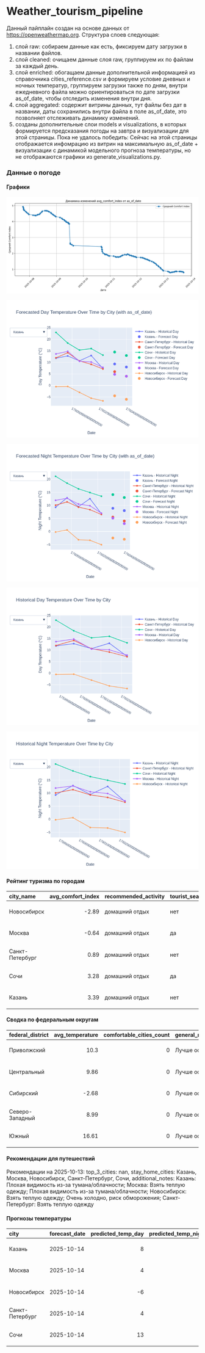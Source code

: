 # Weather_tourism_pipeline
Данный пайплайн создан на основе данных от https://openweathermap.org.
Структура слоев следующая:
  1) слой raw: 
  собираем данные как есть, фиксируем дату загрузки в названии файлов.
  2) слой cleaned:
  очищаем данные слоя raw, группируем их по файлам за каждый день.
  3) слой enriched:
  обогащаем данные дополнительной информацией из справочника cities_reference.csv и формируем условие дневных и ночных температур,
  группируем загрузки также по дням, внутри ежедневного файла можно ориентироваться по дате загрузки as_of_date, чтобы отследить изменения внутри дня.
  4) слой aggregated:
   содержит витрины данных, тут файлы без дат в названии, даты сохранились внутри файла в поле as_of_date, это позволняет отслеживать динамику изменений.
  6) созданы дополнительные слои models и visualizations, в которых формируется предсказания погоды на завтра и визуализации для этой страницы.
  Пока не удалось победить: Сейчас на этой страницы отображается инфомрацию из витрин на максимальную as_of_date + визуализации с динамикой модельного прогноза температуры, 
  но не отображаются графики из generate_visualizations.py.
<!-- WEATHER DATA START -->
### Данные о погоде

#### Графики
![Comfort Index Trend](data/visualizations/comfort_index_trend.png)

![Forecasted Day Temperature](data/visualizations/forecasted_day_temperature.png)

![Forecasted Night Temperature](data/visualizations/forecasted_night_temperature.png)

![Historical Day Temperature](data/visualizations/historical_day_temperature.png)

![Historical Night Temperature](data/visualizations/historical_night_temperature.png)

#### Рейтинг туризма по городам
| city_name       |   avg_comfort_index | recommended_activity   | tourist_season_match   | tourism_season   | tour_recommendation       | as_of_date          |
|:----------------|--------------------:|:-----------------------|:-----------------------|:-----------------|:--------------------------|:--------------------|
| Новосибирск     |               -2.89 | домашний отдых         | нет                    | Июнь-Август      | домашний отдых вне сезона | 2025-10-13 17:37:00 |
| Москва          |               -0.64 | домашний отдых         | да                     | Круглогодично    | домашний отдых в сезон    | 2025-10-13 17:37:00 |
| Санкт-Петербург |                0.89 | домашний отдых         | нет                    | Май-Сентябрь     | домашний отдых вне сезона | 2025-10-13 17:37:00 |
| Сочи            |                3.28 | домашний отдых         | да                     | Май-Октябрь      | домашний отдых в сезон    | 2025-10-13 17:37:00 |
| Казань          |                3.39 | домашний отдых         | нет                    | Май-Сентябрь     | домашний отдых вне сезона | 2025-10-13 17:37:00 |

#### Сводка по федеральным округам
| federal_district   |   avg_temperature |   comfortable_cities_count | general_recommendation   | as_of_date          |
|:-------------------|------------------:|---------------------------:|:-------------------------|:--------------------|
| Приволжский        |             10.3  |                          0 | Лучше остаться дома      | 2025-10-13 17:37:00 |
| Центральный        |              9.86 |                          0 | Лучше остаться дома      | 2025-10-13 17:37:00 |
| Сибирский          |             -2.68 |                          0 | Лучше остаться дома      | 2025-10-13 17:37:00 |
| Северо-Западный    |              8.99 |                          0 | Лучше остаться дома      | 2025-10-13 17:37:00 |
| Южный              |             16.61 |                          0 | Лучше остаться дома      | 2025-10-13 17:37:00 |

#### Рекомендации для путешествий
Рекомендации на 2025-10-13: top_3_cities: nan, stay_home_cities: Казань, Москва, Новосибирск, Санкт-Петербург, Сочи, additional_notes: Казань: Плохая видимость из-за тумана/облачности; Москва: Взять теплую одежду; Плохая видимость из-за тумана/облачности; Новосибирск: Взять теплую одежду; Очень холодно, риск обморожения; Санкт-Петербург: Взять теплую одежду

#### Прогнозы температуры
| city            | forecast_date   |   predicted_temp_day |   predicted_temp_night | model_type       | as_of_date          |
|:----------------|:----------------|---------------------:|-----------------------:|:-----------------|:--------------------|
| Казань          | 2025-10-14      |                    8 |                      8 | LinearRegression | 2025-10-13 17:37:55 |
| Москва          | 2025-10-14      |                    4 |                      3 | LinearRegression | 2025-10-13 17:37:55 |
| Новосибирск     | 2025-10-14      |                   -6 |                     -3 | LinearRegression | 2025-10-13 17:37:55 |
| Санкт-Петербург | 2025-10-14      |                    4 |                      4 | LinearRegression | 2025-10-13 17:37:55 |
| Сочи            | 2025-10-14      |                   13 |                     13 | LinearRegression | 2025-10-13 17:37:55 |


<!-- WEATHER DATA END -->
